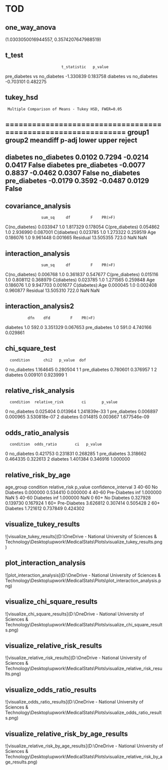 # TOD

## one_way_anova

(1.0303050016944557, 0.3574207647988519)

## t_test

                             t_statistic   p_value
pre_diabetes vs no_diabetes    -1.330839  0.183758
diabetes vs no_diabetes        -0.703101  0.482275

## tukey_hsd

     Multiple Comparison of Means - Tukey HSD, FWER=0.05      
==============================================================
   group1      group2    meandiff p-adj   lower  upper  reject
--------------------------------------------------------------
   diabetes  no_diabetes   0.0102 0.7294 -0.0214 0.0417  False
   diabetes pre_diabetes  -0.0077 0.8837 -0.0462 0.0307  False
no_diabetes pre_diabetes  -0.0179 0.3592 -0.0487 0.0129  False
--------------------------------------------------------------

## covariance_analysis

                    sum_sq     df         F    PR(>F)
C(no_diabetes)    0.033947    1.0  1.817329  0.178054
C(pre_diabetes)   0.054862    1.0  2.936990  0.087001
C(diabetes)       0.023785    1.0  1.273322  0.259519
Age               0.186076    1.0  9.961448  0.001665
Residual         13.505355  723.0       NaN       NaN

## interaction_analysis

                    sum_sq     df         F    PR(>F)
C(no_diabetes)    0.006768    1.0  0.361837  0.547677
C(pre_diabetes)   0.015116    1.0  0.808112  0.368979
C(diabetes)       0.023785    1.0  1.271565  0.259848
Age               0.186076    1.0  9.947703  0.001677
C(diabetes):Age   0.000045    1.0  0.002408  0.960877
Residual         13.505310  722.0       NaN       NaN

## interaction_analysis2

              dfn    dfd         F    PR(>F)
diabetes      1.0  592.0  3.351329  0.067653
pre_diabetes  1.0  591.0  4.740166  0.029861

## chi_square_test

      condition      chi2   p_value  dof
0   no_diabetes  1.164645  0.280504    1
1  pre_diabetes  0.780601  0.376957    1
2      diabetes  0.009101  0.923999    1

## relative_risk_analysis

      condition  relative_risk        ci       p_value
0   no_diabetes       0.025404  0.013964  1.241839e-33
1  pre_diabetes       0.006897  0.000965  3.530818e-07
2      diabetes       0.014815  0.003667  1.677546e-09

## odds_ratio_analysis

      condition  odds_ratio        ci   p_value
0   no_diabetes    0.421753  0.231831  0.268285
1  pre_diabetes    3.318662  0.464335  0.322613
2      diabetes    1.401384  0.346916  1.000000

## relative_risk_by_age

  age_group     condition  relative_risk   p_value  confidence_interval
3     40-60   No Diabetes       0.000000  0.534410             0.000000
4     40-60  Pre-Diabetes            inf  1.000000                  NaN
5     40-60      Diabetes            inf  1.000000                  NaN
0       60+   No Diabetes       0.327928  0.139730             0.167924
1       60+  Pre-Diabetes       3.626812  0.307414             0.505428
2       60+      Diabetes       1.721612  0.737849             0.424302

## visualize_tukey_results

![visualize_tukey_results](D:\OneDrive - National University of Sciences & Technology\Desktop\upwork\MedicalStats\Plots\visualize_tukey_results.png)

## plot_interaction_analysis

![plot_interaction_analysis](D:\OneDrive - National University of Sciences & Technology\Desktop\upwork\MedicalStats\Plots\plot_interaction_analysis.png)

## visualize_chi_square_results

![visualize_chi_square_results](D:\OneDrive - National University of Sciences & Technology\Desktop\upwork\MedicalStats\Plots\visualize_chi_square_results.png)

## visualize_relative_risk_results

![visualize_relative_risk_results](D:\OneDrive - National University of Sciences & Technology\Desktop\upwork\MedicalStats\Plots\visualize_relative_risk_results.png)

## visualize_odds_ratio_results

![visualize_odds_ratio_results](D:\OneDrive - National University of Sciences & Technology\Desktop\upwork\MedicalStats\Plots\visualize_odds_ratio_results.png)

## visualize_relative_risk_by_age_results

![visualize_relative_risk_by_age_results](D:\OneDrive - National University of Sciences & Technology\Desktop\upwork\MedicalStats\Plots\visualize_relative_risk_by_age_results.png)

